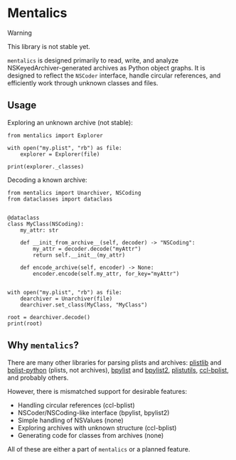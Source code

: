 # Mentalics

> [!WARNING]  
> This library is not stable yet.

`mentalics` is designed primarily to read, write, and analyze NSKeyedArchiver-generated archives as Python object graphs. It is designed to reflect the `NSCoder` interface, handle circular references, and efficiently work through unknown classes and files.

## Usage

Exploring an unknown archive (not stable):

```python3
from mentalics import Explorer

with open("my.plist", "rb") as file:
    explorer = Explorer(file)

print(explorer._classes)
```

Decoding a known archive:

```python3
from mentalics import Unarchiver, NSCoding
from dataclasses import dataclass


@dataclass
class MyClass(NSCoding):
    my_attr: str

    def __init_from_archive__(self, decoder) -> "NSCoding":
        my_attr = decoder.decode("myAttr")
        return self.__init__(my_attr)

    def encode_archive(self, encoder) -> None:
        encoder.encode(self.my_attr, for_key="myAttr")


with open("my.plist", "rb") as file:
    dearchiver = Unarchiver(file)
    dearchiver.set_class(MyClass, "MyClass")
    
root = dearchiver.decode()
print(root)
```

## Why `mentalics`?

There are many other libraries for parsing plists and archives: [plistlib](https://docs.python.org/3/library/plistlib.html) and [bplist-python](https://github.com/farcaller/bplist-python) (plists, not archives), [bpylist](https://github.com/Marketcircle/bpylist) and [bpylist2](https://github.com/parabolala/bpylist2), [plistutils](https://github.com/strozfriedberg/plistutils), [ccl-bplist](https://github.com/cclgroupltd/ccl-bplist), and probably others.

However, there is mismatched support for desirable features:

- Handling circular references (ccl-bplist)
- NSCoder/NSCoding-like interface (bpylist, bpylist2)
- Simple handling of NSValues (none)
- Exploring archives with unknown structure (ccl-bplist)
- Generating code for classes from archives (none)

All of these are either a part of `mentalics` or a planned feature.
